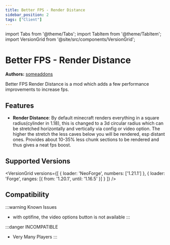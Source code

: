 ```yaml
---
title: Better FPS - Render Distance
sidebar_position: 2
tags: ["Client"]
---
```


import Tabs from '@theme/Tabs';
import TabItem from '@theme/TabItem';
import VersionGrid from '@site/src/components/VersionGrid';

# Better FPS - Render Distance

**Authors:** [someaddons](https://github.com/someaddons)

Better FPS Render Distance is a mod which adds a few performance improvements to increase fps.

## Features

- **Render Distance**: By default minecraft renders everything in a square radius(cylinder in 1.18), this is changed to a 3d circular radius which can be stretched horizontally and vertically via config or video option. 
The higher the stretch the less caves below you will be rendered, esp distant ones. Provides about 10-35% less chunk sections to be rendered and thus gives a neat fps boost.

## Supported Versions

<VersionGrid versions={[
  {
    loader: 'NeoForge',
    numbers: ['1.21.1']
  },
  {
    loader: 'Forge',
    ranges: [{ from: '1.20.1', until: '1.16.5' }]
  }
]} />

## Compatibility

:::warning Known Issues
- with optifine, the video options button is not available
:::

:::danger INCOMPATIBLE
- Very Many Players
:::

